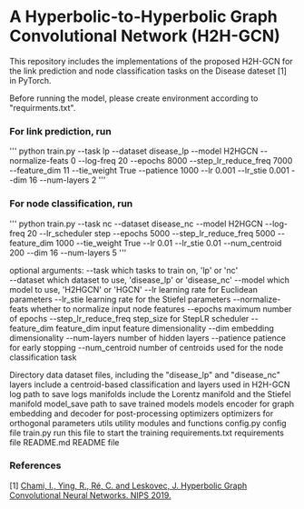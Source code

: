 A Hyperbolic-to-Hyperbolic Graph Convolutional Network (H2H-GCN)
======================================================

This repository includes the implementations of the proposed H2H-GCN for the link prediction and node classification tasks on the Disease dateset [1] in PyTorch. 

Before running the model, please create environment according to "requirments.txt".

### For link prediction, run
'''
python train.py --task lp --dataset disease_lp --model H2HGCN  --normalize-feats 0 --log-freq 20   --epochs 8000  --step_lr_reduce_freq 7000 --feature_dim 11  --tie_weight True --patience 1000  --lr 0.001 --lr_stie 0.001  --dim 16 --num-layers 2
'''

### For node classification, run
'''
python train.py --task nc --dataset disease_nc --model H2HGCN --log-freq 20  --lr_scheduler step --epochs 5000 --step_lr_reduce_freq 5000 --feature_dim 1000  --tie_weight True   --lr 0.01  --lr_stie 0.01 --num_centroid 200 --dim 16  --num-layers 5
'''

optional arguments:
    --task                  which tasks to train on, 'lp' or 'nc'  
    --dataset               which dataset to use, 'disease_lp' or 'disease_nc'
    --model                 which model to use, 'H2HGCN' or 'HGCN'
    --lr                    learning rate for Euclidean parameters
    --lr_stie               learning rate for the Stiefel parameters
    --normalize-feats       whether to normalize input node features
    --epochs                maximum number of epochs
    --step_lr_reduce_freq   step_size for StepLR scheduler 
    --feature_dim           feature_dim input feature dimensionality
    --dim                   embedding dimensionality
    --num-layers            number of hidden layers
    --patience              patience for early stopping
    --num_centroid          number of centroids used for the node classification task

Directory
   data                     dataset files, including the "disease_lp" and "disease_nc"
   layers                   include a centroid-based classification and layers used in H2H-GCN
   log                      path to save logs
   manifolds                include the Lorentz manifold and the Stiefel manifold
   model_save               path to save trained models
   models                   encoder for graph embedding and decoder for post-processing
   optimizers               optimizers for orthogonal parameters
   utils                    utility modules and functions
   config.py                config file
   train.py                 run this file to start the training
   requirements.txt         requirements file
   README.md                README file


### References
[1] [Chami, I., Ying, R., Ré, C. and Leskovec, J. Hyperbolic Graph Convolutional Neural Networks. NIPS 2019.](https://www.ncbi.nlm.nih.gov/pmc/articles/PMC7108814/)
